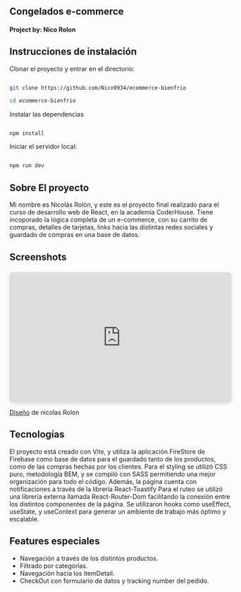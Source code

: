 
##  Congelados e-commerce 


####  Project by: Nico Rolon

##  Instrucciones de instalación

Clonar el proyecto y entrar en el directorio:

```bash

git clone https://github.com/Nico9934/ecommerce-bienfrio

cd ecommerce-bienfrio

```

Instalar las dependencias

```bash

npm install

```

Iniciar el servidor local:

```bash

npm run dev

```
## Sobre El proyecto
Mi nombre es Nicolás Rolón, y este es el proyecto final realizado para el curso de desarrollo web de React, en la academia CoderHouse. Tiene incoporado la lógica completa de un e-commerce, con su carrito de compras, detalles de tarjetas, links hacia las distintas redes sociales y guardado de compras en una base de datos. 

## Screenshots 

<div style="position: relative; width: 100%; height: 0; padding-top: 58.8235%;
 padding-bottom: 0; box-shadow: 0 2px 8px 0 rgba(63,69,81,0.16); margin-top: 1.6em; margin-bottom: 0.9em; overflow: hidden;
 border-radius: 8px; will-change: transform;">
  <iframe loading="lazy" style="position: absolute; width: 100%; height: 100%; top: 0; left: 0; border: none; padding: 0;margin: 0;"
    src="https:&#x2F;&#x2F;www.canva.com&#x2F;design&#x2F;DAFaBKdmnk8&#x2F;view?embed" allowfullscreen="allowfullscreen" allow="fullscreen">
  </iframe>
</div>
<a href="https:&#x2F;&#x2F;www.canva.com&#x2F;design&#x2F;DAFaBKdmnk8&#x2F;view?utm_content=DAFaBKdmnk8&amp;utm_campaign=designshare&amp;utm_medium=embeds&amp;utm_source=link" target="_blank" rel="noopener">Diseño</a> de nicolas Rolon

##  Tecnologías

El proyecto está creado con Vite, y utiliza la aplicación FireStore de Firebase como base de datos para el guardado tanto de los productos, como de las compras hechas por los clientes. 
Para el styling se utilizó CSS puro, metodología BEM, y se compiló con SASS permitiendo una mejor organización para todo el código. 
Además, la página cuenta con notificaciones a través de la librería React-Toastify
Para el ruteo se utilizó una librería externa llamada React-Router-Dom facilitando la conexión entre los distintos componentes de la página. 
Se utilizaron hooks como useEffect, useState, y useContext para generar un ambiente de trabajo más óptimo y escalable. 

##  Features especiales

- Navegación a través de los distintos productos.
- Filtrado por categorías.
- Navegación hacia los itemDetail.
- CheckOut con formulario de datos y tracking number del pedido. 


